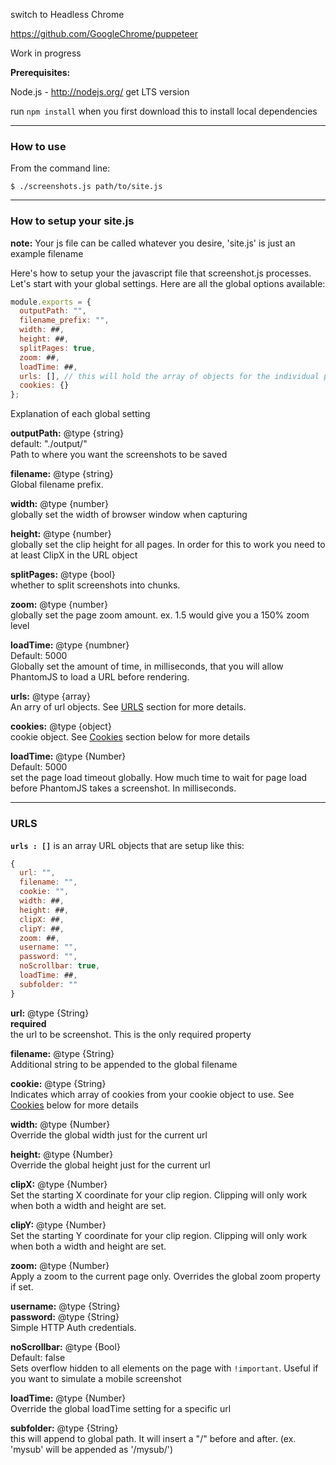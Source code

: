 
switch to Headless Chrome

https://github.com/GoogleChrome/puppeteer

Work in progress

__Prerequisites:__

Node.js - http://nodejs.org/  get LTS version

run `npm install` when you first download this to install local dependencies

__________________

### How to use

From the command line:

```
$ ./screenshots.js path/to/site.js
```

__________________

### How to setup your site.js  

**note:** Your js file can be called whatever you desire, 'site.js' is just an example filename

Here's how to setup your the javascript file that screenshot.js processes. Let's start with your global settings. Here are all the global options available:

```javascript
module.exports = {
  outputPath: "", 
  filename_prefix: "", 
  width: ##,
  height: ##, 
  splitPages: true,
  zoom: ##,
  loadTime: ##,
  urls: [], // this will hold the array of objects for the individual pages
  cookies: {}
};
```

Explanation of each global setting    

**outputPath:** @type {string}    
default: "./output/"    
Path to where you want the screenshots to be saved


**filename:** @type {string}    
Global filename prefix.


**width:** @type {number}    
globally set the width of browser window when capturing


**height:** @type {number}    
globally set the clip height for all pages. In order for this to work you need to at least ClipX in the URL object


**splitPages:** @type {bool}    
whether to split screenshots into chunks.


**zoom:** @type {number}    
globally set the page zoom amount. ex. 1.5 would give you a 150% zoom level


**loadTime:** @type {numbner}    
Default: 5000    
Globally set the amount of time, in milliseconds, that you will allow PhantomJS to load a URL before rendering.


**urls:** @type {array}    
An arry of url objects.  See [URLS](#urls) section for more details.


**cookies:** @type {object}    
cookie object. See [Cookies](#cookies) section below for more details


**loadTime:** @type {Number}    
Default: 5000    
set the page load timeout globally. How much time to wait for page load before PhantomJS takes a screenshot.  In milliseconds.


__________________

### URLS

**`urls : []`** is an array URL objects that are setup like this:


```javascript
{
  url: "",
  filename: "",
  cookie: "",
  width: ##,
  height: ##,
  clipX: ##,
  clipY: ##,
  zoom: ##,
  username: "",
  password: "",
  noScrollbar: true,
  loadTime: ##,
  subfolder: ""
}
```

**url:**  @type {String}    
**required**    
the url to be screenshot.  This is the only required property


**filename:** @type {String}    
Additional string to be appended to the global filename


**cookie:** @type {String}    
Indicates which array of cookies from your cookie object to use. See [Cookies](#cookies) below for more details


**width:** @type {Number}    
Override the global width just for the current url


**height:** @type {Number}    
Override the global height just for the current url


**clipX:** @type {Number}    
Set the starting X coordinate for your clip region.  Clipping will only work when both a width and height are set.


**clipY:** @type {Number}    
Set the starting Y coordinate for your clip region.  Clipping will only work when both a width and height are set.


**zoom:** @type {Number}    
Apply a zoom to the current page only.  Overrides the global zoom property if set.


**username:** @type {String}    
**password:** @type {String}    
Simple HTTP Auth credentials.

**noScrollbar:** @type {Bool}    
Default: false    
Sets overflow hidden to all elements on the page with `!important`.  Useful if you want to simulate a mobile screenshot


**loadTime:** @type {Number}     
Override the global loadTime setting for a specific url


**subfolder:** @type {String}    
this will append to global path.  It will insert a "/" before and after.  (ex.  'mysub' will be appended as '/mysub/')

